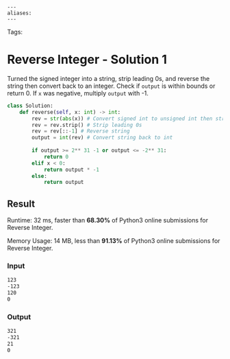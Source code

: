 ```
---
aliases:
---
```

Tags:

# Reverse Integer - Solution 1
Turned the signed integer into a string, strip leading 0s, and reverse the string then convert back to an integer. Check if `output` is within bounds or return 0. If `x` was negative, multiply `output` with -1.

```python
class Solution:
    def reverse(self, x: int) -> int:
        rev = str(abs(x)) # Convert signed int to unsigned int then string
        rev = rev.strip() # Strip leading 0s
        rev = rev[::-1] # Reverse string
        output = int(rev) # Convert string back to int
        
        if output >= 2** 31 -1 or output <= -2** 31:
            return 0
        elif x < 0:
            return output * -1
        else:
            return output
```

## Result
Runtime: 32 ms, faster than **68.30%** of Python3 online submissions for Reverse Integer.

Memory Usage: 14 MB, less than **91.13%** of Python3 online submissions for Reverse Integer.

### Input
```md
123  
-123  
120  
0
```

### Output
```md
321  
-321  
21  
0
```